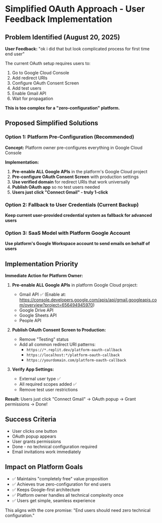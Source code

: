 # Simplified OAuth Approach - User Feedback Implementation

## Problem Identified (August 20, 2025)

**User Feedback:** "ok i did that but look complicated process for first time end user"

The current OAuth setup requires users to:
1. Go to Google Cloud Console
2. Add redirect URIs  
3. Configure OAuth Consent Screen
4. Add test users
5. Enable Gmail API
6. Wait for propagation

**This is too complex for a "zero-configuration" platform.**

## Proposed Simplified Solutions

### Option 1: Platform Pre-Configuration (Recommended)
**Concept:** Platform owner pre-configures everything in Google Cloud Console

**Implementation:**
1. **Pre-enable ALL Google APIs** in the platform's Google Cloud project
2. **Pre-configure OAuth Consent Screen** with production settings  
3. **Use verified domain** for redirect URIs that work universally
4. **Publish OAuth app** so no test users needed
5. **Users just click "Connect Gmail" - truly 1-click**

### Option 2: Fallback to User Credentials (Current Backup)
**Keep current user-provided credential system as fallback for advanced users**

### Option 3: SaaS Model with Platform Google Account
**Use platform's Google Workspace account to send emails on behalf of users**

## Implementation Priority

**Immediate Action for Platform Owner:**
1. **Pre-enable ALL Google APIs** in platform Google Cloud project:
   - Gmail API ✅ (Enable at: https://console.developers.google.com/apis/api/gmail.googleapis.com/overview?project=656494945970)
   - Google Drive API
   - Google Sheets API  
   - People API
   
2. **Publish OAuth Consent Screen to Production:**
   - Remove "Testing" status
   - Add all common redirect URI patterns:
     - `https://*.replit.dev/platform-oauth-callback`
     - `https://localhost:*/platform-oauth-callback`
     - `https://yourdomain.com/platform-oauth-callback`
   
3. **Verify App Settings:**
   - External user type ✅
   - All required scopes added ✅
   - Remove test user restrictions

**Result:** Users just click "Connect Gmail" → OAuth popup → Grant permissions → Done!

## Success Criteria
- User clicks one button
- OAuth popup appears
- User grants permissions
- Done - no technical configuration required
- Email invitations work immediately

## Impact on Platform Goals
- ✅ Maintains "completely free" value proposition
- ✅ Achieves true zero-configuration for end users
- ✅ Keeps Google-first architecture
- ✅ Platform owner handles all technical complexity once
- ✅ Users get simple, seamless experience

This aligns with the core promise: "End users should need zero technical configuration."